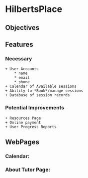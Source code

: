 # HilbertsPlace
## **Objectives**

## **Features**
### Necessary
	+ User Accounts
		* name
		* email
		* phone
	+ Calendar of Available sessions
	+ Ability to *Book*/manage sessions
	+ Database of session records

### Potential Improvements
	+ Resources Page
	+ Online payment
	+ User Progress Reports

## **WebPages**  

### Calendar:  
### About Tutor Page: 



